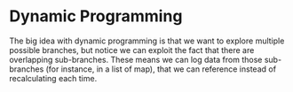 # Dynamic Programming

The big idea with dynamic programming is that we want to explore multiple possible
branches, but notice we can exploit the fact that there are overlapping sub-branches.
These means we can log data from those sub-branches (for instance, in a list of map),
that we can reference instead of recalculating each time.
